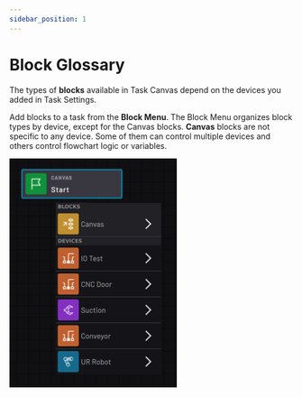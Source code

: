 ```yaml
---
sidebar_position: 1
---
```


# Block Glossary

The types of **blocks** available in Task Canvas depend on the devices you added in Task Settings.

Add blocks to a task from the **Block Menu**. The Block Menu organizes block types by device, except for the Canvas blocks. **Canvas** blocks are not specific to any device. Some of them can control multiple devices and others control flowchart logic or variables.

![](../Images/TaskCanvasBlockGlossary/Menu.png)

